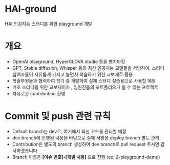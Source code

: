 # HAI-ground
HAI 인공지능 스터디를 위한 playground 개발

# 개요
- OpenAI playground, HyperCLOVA studio 등을 벤치마킹
- GPT, Stable diffusion, Whisper 등의 최신 인공지능 모델들을 서빙하여, 스터디 참여자들이 자유롭게 가지고 놀면서 학습하기 위한 교보재로 활용
- 학술부원들과 협력하여 학기 중 개발하여 실제 스터디 실습용으로 사용할 예정
- 기초 스터디를 위한 교보재이자 , 임원진들의 포트폴리오가 될 수 있는 프로젝트
- 자유로운 contribution 환영

# Commit 및 push 관련 규칙
- Default branch는 dev로, 여기에서 최신 코드를 관리할 예정
- dev branch에 반영된 내용을 바탕으로 실제 서빙용 deploy branch 별도 관리
- Contribution은 별도의 branch 생성하여 dev branch로 pull request 주시면 감사하겠습니다.
- Branch 이름은 **[이슈 번호]-[개발 내용]** 으로 진행 (ex: 2-playground-demo)
